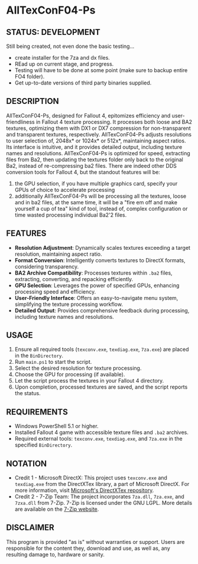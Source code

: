 # AllTexConF04-Ps

## STATUS: DEVELOPMENT
Still being created, not even done the basic testing...
- create installer for the 7za and dx files.
- REad up on current stage, and progress.
- Testing will have to be done at some point (make sure to backup entire FO4 folder).
- Get up-to-date versions of third party binaries supplied.

## DESCRIPTION
AllTexConF04-Ps, designed for Fallout 4, epitomizes efficiency and user-friendliness in Fallout 4 texture processing. It processes both loose and BA2 textures, optimizing them with DX1 or DX7 compression for non-transparent and transparent textures, respectively. AllTexConF04-Ps adjusts resolutions to user selection of, 2048x* or 1024x* or 512x*, maintaining aspect ratios. Its interface is intuitive, and it provides detailed output, including texture names and resolutions. AllTexConF04-Ps is optimized for speed, extracting files from Ba2, then updating the textures folder only back to the original Ba2, instead of re-compressing ba2 files. There are indeed other DDS conversion tools for Fallout 4, but the standout features will be:
1. the GPU selection, if you have multiple graphics card, specify your GPUs of choice to accelerate processing
2. additionally AllTexConF04-Ps will be processing all the textures, loose and in ba2 files, at the same time, it will be a "fire em off and make yourself a cup of tea" kind of tool, instead of, complex configuration or time wasted processing individual Ba2'2 files. 

## FEATURES
- **Resolution Adjustment**: Dynamically scales textures exceeding a target resolution, maintaining aspect ratio.
- **Format Conversion**: Intelligently converts textures to DirectX formats, considering transparency.
- **BA2 Archive Compatibility**: Processes textures within `.ba2` files, extracting, converting, and repacking efficiently.
- **GPU Selection**: Leverages the power of specified GPUs, enhancing processing speed and efficiency.
- **User-Friendly Interface**: Offers an easy-to-navigate menu system, simplifying the texture processing workflow.
- **Detailed Output**: Provides comprehensive feedback during processing, including texture names and resolutions.

## USAGE
1. Ensure all required tools (`texconv.exe`, `texdiag.exe`, `7za.exe`) are placed in the `BinDirectory`.
2. Run `main.ps1` to start the script.
3. Select the desired resolution for texture processing.
4. Choose the GPU for processing (if available).
5. Let the script process the textures in your Fallout 4 directory.
6. Upon completion, processed textures are saved, and the script reports the status.

## REQUIREMENTS
- Windows PowerShell 5.1 or higher.
- Installed Fallout 4 game with accessible texture files and `.ba2` archives.
- Required external tools: `texconv.exe`, `texdiag.exe`, and `7za.exe` in the specified `BinDirectory`.

## NOTATION
- Credit 1 - Microsoft DirectX: This project uses `texconv.exe` and `texdiag.exe` from the DirectXTex library, a part of Microsoft DirectX. For more information, visit [Microsoft's DirectXTex repository](https://github.com/microsoft/DirectXTex).
- Credit 2 - 7-Zip Team: The project incorporates `7za.dll`, `7za.exe`, and `7zxa.dll` from 7-Zip. 7-Zip is licensed under the GNU LGPL. More details are available on the [7-Zip website](http://www.7-zip.org/).

## DISCLAIMER
This program is provided "as is" without warranties or support. Users are responsible for the content they, download and use, as well as, any resulting damage to, hardware or sanity.
